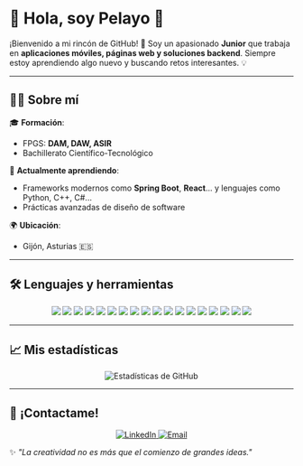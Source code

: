 # 🌟 Hola, soy Pelayo 👋

¡Bienvenido a mi rincón de GitHub! 🚀 Soy un apasionado **Junior** que trabaja en **aplicaciones móviles, páginas web y soluciones backend**. Siempre estoy aprendiendo algo nuevo y buscando retos interesantes. 💡

---

## 🧑‍💻 Sobre mí  
🎓 **Formación**:  
- FPGS: **DAM, DAW, ASIR**  
- Bachillerato Científico-Tecnológico  

🌱 **Actualmente aprendiendo**:  
- Frameworks modernos como **Spring Boot**, **React**... y lenguajes como Python, C++, C#...  
- Prácticas avanzadas de diseño de software  

🌍 **Ubicación**:  
- Gijón, Asturias 🇪🇸    

---

## 🛠️ Lenguajes y herramientas

<div align="center">
  
  <!-- Lenguajes -->
  <img src="https://img.shields.io/badge/Java-%23ED8B00.svg?style=for-the-badge&logo=openjdk&logoColor=white" />
  <img src="https://img.shields.io/badge/Kotlin-%230095D5.svg?style=for-the-badge&logo=kotlin&logoColor=white" />
  <img src="https://img.shields.io/badge/HTML5-%23E34F26.svg?style=for-the-badge&logo=html5&logoColor=white" />
  <img src="https://img.shields.io/badge/CSS3-%231572B6.svg?style=for-the-badge&logo=css3&logoColor=white" />
  <img src="https://img.shields.io/badge/JavaScript-%23F7DF1E.svg?style=for-the-badge&logo=javascript&logoColor=black" />
  
  <!-- Frameworks -->
  <img src="https://img.shields.io/badge/Spring-%236DB33F.svg?style=for-the-badge&logo=spring&logoColor=white" />
  <img src="https://img.shields.io/badge/Spring%20Boot-%236DB33F.svg?style=for-the-badge&logo=springboot&logoColor=white" />
  <img src="https://img.shields.io/badge/Maven-%23C71A36.svg?style=for-the-badge&logo=apachemaven&logoColor=white" />

  <!-- Herramientas -->
  <img src="https://img.shields.io/badge/Git-%23F05033.svg?style=for-the-badge&logo=git&logoColor=white" />
  <img src="https://img.shields.io/badge/GitHub-%23121011.svg?style=for-the-badge&logo=github&logoColor=white" />
  <img src="https://img.shields.io/badge/Docker-%230db7ed.svg?style=for-the-badge&logo=docker&logoColor=white" />

  <!-- Bases de datos -->
  <img src="https://img.shields.io/badge/SQL-%2300758F.svg?style=for-the-badge&logo=postgresql&logoColor=white" />
  <img src="https://img.shields.io/badge/PostgreSQL-%23336791.svg?style=for-the-badge&logo=postgresql&logoColor=white" />

  <!-- IDEs y editores -->
  <img src="https://img.shields.io/badge/Eclipse-%232C2255.svg?style=for-the-badge&logo=eclipseide&logoColor=white" />
  <img src="https://img.shields.io/badge/IntelliJIDEA-%23000000.svg?style=for-the-badge&logo=intellijidea&logoColor=white" />
  <img src="https://img.shields.io/badge/Visual%20Studio-%235C2D91.svg?style=for-the-badge&logo=visualstudio&logoColor=white" />
  <img src="https://img.shields.io/badge/Visual%20Studio%20Code-%23007ACC.svg?style=for-the-badge&logo=visualstudiocode&logoColor=white" />
  <img src="https://img.shields.io/badge/Android%20Studio-%233DDC84.svg?style=for-the-badge&logo=androidstudio&logoColor=white" />
  
</div>

---

## 📈 Mis estadísticas

<div align="center">
  <img src="https://github-readme-stats.vercel.app/api?username=Pelayus&show_icons=true&theme=radical" alt="Estadísticas de GitHub" />
</div>

---

## 🌟 ¡Contactame!

<div align="center">
  <a href="https://www.linkedin.com/in/pelayo-rodr%C3%ADguez-%C3%A1lvarez-4064b3305/" target="_blank">
    <img src="https://img.shields.io/badge/LinkedIn-%230077B5.svg?style=for-the-badge&logo=linkedin&logoColor=white" alt="LinkedIn" />
  </a>
  <a href="mailto:rodriguezalvarezpelayo30@gmail.com">
    <img src="https://img.shields.io/badge/Email-D14836?style=for-the-badge&logo=gmail&logoColor=white" alt="Email" />
  </a>
</div>

✨ *"La creatividad no es más que el comienzo de grandes ideas."*  


